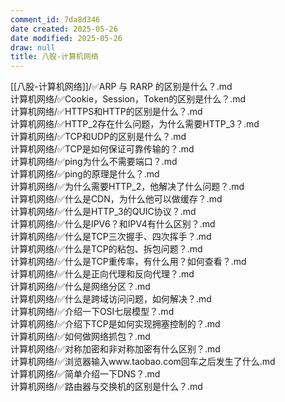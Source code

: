 ```yaml
---
comment_id: 7da8d346
date created: 2025-05-26
date modified: 2025-05-26
draw: null
title: 八股-计算机网络
---
```

[[八股-计算机网络]]/✅ARP 与 RARP 的区别是什么？.md  
计算机网络/✅Cookie，Session，Token的区别是什么？.md  
计算机网络/✅HTTPS和HTTP的区别是什么？.md  
计算机网络/✅HTTP_2存在什么问题，为什么需要HTTP_3？.md  
计算机网络/✅TCP和UDP的区别是什么？.md  
计算机网络/✅TCP是如何保证可靠传输的？.md  
计算机网络/✅ping为什么不需要端口？.md  
计算机网络/✅ping的原理是什么？.md  
计算机网络/✅为什么需要HTTP_2，他解决了什么问题？.md  
计算机网络/✅什么是CDN，为什么他可以做缓存？.md  
计算机网络/✅什么是HTTP_3的QUIC协议？.md  
计算机网络/✅什么是IPV6？和IPV4有什么区别？.md  
计算机网络/✅什么是TCP三次握手、四次挥手？.md  
计算机网络/✅什么是TCP的粘包、拆包问题？.md  
计算机网络/✅什么是TCP重传率，有什么用？如何查看？.md  
计算机网络/✅什么是正向代理和反向代理？.md  
计算机网络/✅什么是网络分区？.md  
计算机网络/✅什么是跨域访问问题，如何解决？.md  
计算机网络/✅介绍一下OSI七层模型？.md  
计算机网络/✅介绍下TCP是如何实现拥塞控制的？.md  
计算机网络/✅如何做网络抓包？.md  
计算机网络/✅对称加密和非对称加密有什么区别？.md  
计算机网络/✅浏览器输入www.taobao.com回车之后发生了什么.md  
计算机网络/✅简单介绍一下DNS？.md  
计算机网络/✅路由器与交换机的区别是什么？.md  
